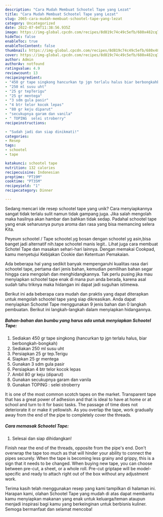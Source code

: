 ```yaml
---
description: "Cara Mudah Membuat Schootel Tape yang Lezat"
title: "Cara Mudah Membuat Schootel Tape yang Lezat"
slug: 2065-cara-mudah-membuat-schootel-tape-yang-lezat
category: Uncategorized
date: 2022-07-04T11:38:56.935Z
image: https://img-global.cpcdn.com/recipes/8d819c74c49c5efb/680x482cq70/schootel-tape-foto-resep-utama.jpg
hideToc: false
enableToc: true
enableTocContent: false
thumbnail: https://img-global.cpcdn.com/recipes/8d819c74c49c5efb/680x482cq70/schootel-tape-foto-resep-utama.jpg
cover: https://img-global.cpcdn.com/recipes/8d819c74c49c5efb/680x482cq70/schootel-tape-foto-resep-utama.jpg
author: Admin
authorAv: notfound
ratingvalue: 4.9
reviewcount: 13
recipeingredient:
- "450 gr tape singkong hancurkan tp jgn terlalu halus biar berbongkahbongkah"
- "250 ml susu uht"
- "25 gr tepTerigu"
- "25 gr mentega"
- "3 sdm gula pasir"
- "4 btr telor kocok lepas"
- "80 gr keju diparut"
- "secukupnya garam dan vanila"
- " TOPING  selei stroberry"
recipeinstructions:

- "Sudah jadi dan siap dinikmati!"
categories:
- Resep
tags:
- schootel
- tape

katakunci: schootel tape 
nutrition: 132 calories
recipecuisine: Indonesian
preptime: "PT19M"
cooktime: "PT35M"
recipeyield: "1"
recipecategory: Dinner

---
```





Sedang mencari ide resep schootel tape yang unik? Cara menyiapkannya sangat tidak terlalu sulit namun tidak gampang juga. Jika salah mengolah maka hasilnya akan hambar dan bahkan tidak sedap. Padahal schootel tape yang enak seharusnya punya aroma dan rasa yang bisa memancing selera Kita.





Peyeum schootel / Tape schootel.yg bosan dengan schootel yg asin,bisa banget jadi alternatif nih.tape schootel manis legit.. Lihat juga cara membuat Schotel Tape dan masakan sehari-hari lainnya. Dengan memakai Cookpad, kamu menyetujui Kebijakan Cookie dan Ketentuan Pemakaian.

Ada beberapa hal yang sedikit banyak mempengaruhi kualitas rasa dari schootel tape, pertama dari jenis bahan, kemudian pemilihan bahan segar hingga cara mengolah dan menghidangkannya. Tak perlu pusing jika mau menyiapkan schootel tape enak di mana pun anda berada, karena asal sudah tahu triknya maka hidangan ini dapat jadi suguhan istimewa.






Berikut ini ada beberapa cara mudah dan praktis yang dapat diterapkan untuk mengolah schootel tape yang siap dikreasikan. Anda dapat menyiapkan Schootel Tape menggunakan 9 jenis bahan dan 0 langkah pembuatan. Berikut ini langkah-langkah dalam menyiapkan hidangannya.

<!--inarticleads1-->

##### Bahan-bahan dan bumbu yang harus ada untuk menyiapkan Schootel Tape:

1. Sediakan 450 gr tape singkong (hancurkan tp jgn terlalu halus, biar berbongkah-bongkah)
1. Sediakan 250 ml susu uht
1. Persiapkan 25 gr tep.Terigu
1. Siapkan 25 gr mentega
1. Gunakan 3 sdm gula pasir
1. Persiapkan 4 btr telor kocok lepas
1. Ambil 80 gr keju (diparut)
1. Gunakan secukupnya garam dan vanila
1. Gunakan  TOPING : selei stroberry


It is one of the most common scotch tapes on the market. Transparent tape that has a great power of adhesion and that is ideal to have at home or at school and turn to it for basic tasks. The passage of time does not deteriorate it or make it yellowish. As you overlap the tape, work gradually away from the end of the pipe to completely cover the threads. 

<!--inarticleads2-->

##### Cara memasak Schootel Tape:


1. Selesai dan siap dihidangkan!

Finish near the end of the threads, opposite from the pipe&#39;s end. Don&#39;t overwrap the tape too much as that will hinder your ability to connect the pipes securely. When the tape is becoming less grainy and grippy, this is a sign that it needs to be changed. When buying new tape, you can choose between pre-cut, a sheet, or a whole roll. Pre-cut griptape will be model-specific and ready to attach right out of the box without any adjustment work. 

Terima kasih telah menggunakan resep yang kami tampilkan di halaman ini. Harapan kami, olahan Schootel Tape yang mudah di atas dapat membantu kamu menyiapkan makanan yang enak untuk keluarga/teman ataupun menjadi inspirasi bagi kamu yang berkeinginan untuk berbisnis kuliner. Semoga bermanfaat dan selamat mencoba!
